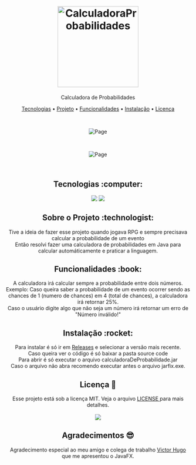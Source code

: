 <h1 align="center">
  <img alt="CalculadoraProbabilidades" title="CalculadoraProbabilidades" src="https://user-images.githubusercontent.com/84996527/136986625-ffd38d4d-6593-4bb0-b61c-d6e2a2e7a382.png" width="220px" />
</h1>
<p align="center">Calculadora de Probabilidades</p>

<p align="center">
 <a href="#tecnologias">Tecnologias</a> • 
 <a href="#project">Projeto</a> • 
 <a href="#features">Funcionalidades</a> •
 <a href="#install">Instalação</a> • 
 <a href="#license">Licença</a>
</p>

<br>
<p align="center">
  <img alt="Page" src="https://user-images.githubusercontent.com/84996527/136987621-526b0ebc-5c41-4601-8729-f32fa92c306d.PNG">
</p>

<br>
<p align="center">
  <img alt="Page" src="https://user-images.githubusercontent.com/84996527/136988092-11f75a50-626b-41d1-99fa-f22d60aaf4a9.PNG">
</p>

<br>
<h2 id="tecnologias" align="center">
  Tecnologias :computer: 
</h2>

<p align="center">
  <img src="https://img.shields.io/static/v1?label=&message=JAVA&color=ff8f00&style=for-the-badge&logo=java"/>
  <img src="https://img.shields.io/static/v1?label=&message=CSS&color=blue&style=for-the-badge&logo=Css3"/>
</p>
<h2 id="project" align="center">
 Sobre o Projeto :technologist:
</h2>
<p align="center">
Tive a ideia de fazer esse projeto quando jogava RPG e sempre precisava calcular a probabilidade de um evento<br>
Então resolvi fazer uma calculadora de probabilidades em Java para calcular automáticamente e praticar a linguagem.<br>

<h2 id="features" align="center">
  Funcionalidades :book:
</h2>
<p align="center">
A calculadora irá calcular sempre a probabilidade entre dois números. <br>
Exemplo: Caso queira saber a probabilidade de um evento ocorrer sendo as chances de 1 (numero de chances) em 4 (total de chances), a calculadora irá retornar 25%. <br>
Caso o usuário digite algo que não seja um número irá retornar um erro de "Número inválido!"
  
</p>
 
<h2 id="install" align="center">
  Instalação :rocket:
</h2>
<p align="center">
  Para instalar é só ir em <a href="https://github.com/renecfjunior/calculadordeprobabilidade/releases/tag/V1.0">Releases</a> e selecionar a versão mais recente.<br>
  Caso queira ver o código é só baixar a pasta source code<br>
  Para abrir é só executar o arquivo calculadoraDeProbabilidade.jar<br> 
  Caso o arquivo não abra recomendo executar antes o arquivo jarfix.exe.
</p>

<h2 id="license" align="center">
  Licença 📝
</h2>
<p align="center">
  Esse projeto está sob a licença MIT. Veja o arquivo <a href="LICENSE"> LICENSE </a> para mais detalhes.<br><br>
  <a href="LICENSE"><img src="https://img.shields.io/static/v1?label=license&message=mit&color=green&style=for-the-badge&logo="/></a>   
</p>

<h2 align="center">
  Agradecimentos 😎
</h2>
<p align="center">
  Agradecimento especial ao meu amigo e colega de trabalho <a href="https://github.com/victorHQ">Victor Hugo</a> que me apresentou o JavaFX.
</p>

  
